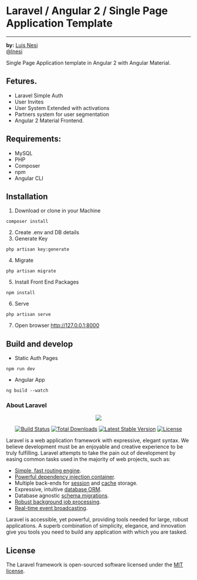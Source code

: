 
# Laravel / Angular 2 / Single Page Application Template

----
<strong>by:</strong> <a href="https://lnesi.github.io/">Luis Nesi</a><br>
<a href="https://twitter.com/lnesi">@lnesi</a>


Single Page Application template in Angular 2 with Angular Material.

## Fetures.
- Laravel Simple Auth
- User Invites 
- User System Extended with activations
- Partners system for user segmentation
- Angular 2 Material Frontend.

## Requirements:
- MySQL
- PHP 
- Composer
- npm
- Angular CLI

## Installation
1.  Download or clone in your Machine
```
composer install
```
2. Create .env and DB details
3. Generate Key
```
php artisan key:generate
```
4. Migrate
```
php artisan migrate
```
5. Install Front End Packages
```
npm install
```
6. Serve
 ```
php artisan serve
```
7. Open browser http://127.0.0.1:8000

## Build and develop
- Static Auth Pages
```
npm run dev
 ```
- Angular App
```
ng build --watch
 ```

### About Laravel

<p align="center"><img src="https://laravel.com/assets/img/components/logo-laravel.svg"></p>

<p align="center">
<a href="https://travis-ci.org/laravel/framework"><img src="https://travis-ci.org/laravel/framework.svg" alt="Build Status"></a>
<a href="https://packagist.org/packages/laravel/framework"><img src="https://poser.pugx.org/laravel/framework/d/total.svg" alt="Total Downloads"></a>
<a href="https://packagist.org/packages/laravel/framework"><img src="https://poser.pugx.org/laravel/framework/v/stable.svg" alt="Latest Stable Version"></a>
<a href="https://packagist.org/packages/laravel/framework"><img src="https://poser.pugx.org/laravel/framework/license.svg" alt="License"></a>
</p>


Laravel is a web application framework with expressive, elegant syntax. We believe development must be an enjoyable and creative experience to be truly fulfilling. Laravel attempts to take the pain out of development by easing common tasks used in the majority of web projects, such as:

- [Simple, fast routing engine](https://laravel.com/docs/routing).
- [Powerful dependency injection container](https://laravel.com/docs/container).
- Multiple back-ends for [session](https://laravel.com/docs/session) and [cache](https://laravel.com/docs/cache) storage.
- Expressive, intuitive [database ORM](https://laravel.com/docs/eloquent).
- Database agnostic [schema migrations](https://laravel.com/docs/migrations).
- [Robust background job processing](https://laravel.com/docs/queues).
- [Real-time event broadcasting](https://laravel.com/docs/broadcasting).

Laravel is accessible, yet powerful, providing tools needed for large, robust applications. A superb combination of simplicity, elegance, and innovation give you tools you need to build any application with which you are tasked.


## License

The Laravel framework is open-sourced software licensed under the [MIT license](http://opensource.org/licenses/MIT).
